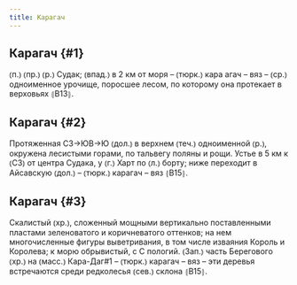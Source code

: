 ```yaml
---
title: Карагач
---
```

## Карагач {#1}

⦅п.⦆ ⦅пр.⦆ ⦅р.⦆ Судак; ⦅впад.⦆ в 2 км от моря – ⦅тюрк.⦆ кара агач – вяз – ⦅ср.⦆ одноименное урочище, поросшее лесом, по которому она протекает в верховьях ⦃В13⦄.

## Карагач {#2}

Протяженная СЗ→ЮВ→Ю ⦅дол.⦆ в верхнем ⦅теч.⦆ одноименной ⦅р.⦆, окружена лесистыми горами, по тальвегу поляны и рощи. Устье в 5 км к ⦅СЗ⦆ от центра Судака, у ⦅г.⦆ Харт по ⦅л.⦆ борту; ниже переходит в Айсавскую ⦅дол.⦆ – ⦅тюрк.⦆ карагач – вяз ⦃В15⦄.

## Карагач {#3}

Скалистый ⦅хр.⦆, сложенный мощными вертикально поставленными пластами зеленоватого и коричневатого оттенков; на нем многочисленные фигуры выветривания, в том числе изваяния Король и Королева; к морю обрывистый, с С пологий. ⦅Зап.⦆ часть Берегового ⦅хр.⦆ на ⦅масс.⦆ Кара-Даг#1 – ⦅тюрк.⦆ карагач – вяз – эти деревья встречаются среди редколесья ⦅сев.⦆ склона ⦃В15⦄.
